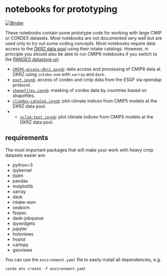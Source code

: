 # notebooks for prototyping

[![Binder](https://mybinder.org/badge_logo.svg)](https://beta.mybinder.org/v2/gh/larsbuntemeyer/notebooks/main?urlpath=lab)

These notebooks contain some prototype code for working with large CMIP or CORDEX datasets. Most notebooks are not documented 
very well but are used only to try out some coding concepts. Most notebooks require data access to the 
[DKRZ data pool](https://www.dkrz.de/up/de-services/de-data-management/de-cmip-data-pool) using their intake catalogs. However, in principle
you should also be able to run CMIP6 notebooks if you switch to the [PANGEO datastore url](https://github.com/pangeo-data/pangeo-datastore).

* [`CMIP6-access-dkrz.ipynb`](https://nbviewer.jupyter.org/github/larsbuntemeyer/notebooks/blob/main/CMIP6-access-dkrz.ipynb?flush_cache=true): data access and processing of CMIP6 data at DKRZ using `intake-esm` with `xarray` and `dask`.
* [`esgf.ipynb`](https://nbviewer.jupyter.org/github/larsbuntemeyer/notebooks/blob/main/esgf.ipynb?flush_cache=true): access of cordex and cmip data from the ESGF via opendap protocol.
* [`shapefiles.ipynb`](https://nbviewer.jupyter.org/github/larsbuntemeyer/notebooks/blob/main/shapefiles.ipynb): masking of cordex data by countries based on shapefiles.
* [`climdex-catalog.ipynb`](https://nbviewer.jupyter.org/github/larsbuntemeyer/notebooks/blob/main/climdex-catalog.ipynb): plot climate indices from CMIP5 models at the DKRZ data pool.
* * [`xclim-test.ipynb`](https://nbviewer.jupyter.org/github/larsbuntemeyer/notebooks/blob/main/climdex-catalog.ipynb): plot climate indices from CMIP5 models at the DKRZ data pool.


## requirements

The most important packages that will make your work with heavy cmip datasets easier are:

  - python=3
  - ipykernel
  - tqdm
  - pandas
  - matplotlib
  - xarray
  - dask
  - intake-esm
  - seaborn
  - fsspec
  - dask-jobqueue
  - ipywidgets
  - jupyter
  - holoviews
  - hvplot
  - cartopy
  - geoviews

You can use the `environment.yaml` file to easily install all dependencies, e.g.
```
conda env create -f environment.yaml
```
